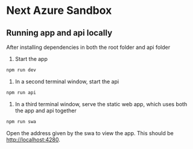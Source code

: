 # Next Azure Sandbox

## Running app and api locally

After installing dependencies in both the root folder and api folder

1. Start the app

```bash
npm run dev
```

1. In a second terminal window, start the api

```bash
npm run api
```

1. In a third terminal window, serve the static web app, which uses both the app and api together

```bash
npm run swa
```

Open the address given by the swa to view the app. This should be [http://localhost:4280](http://localhost:4280).

